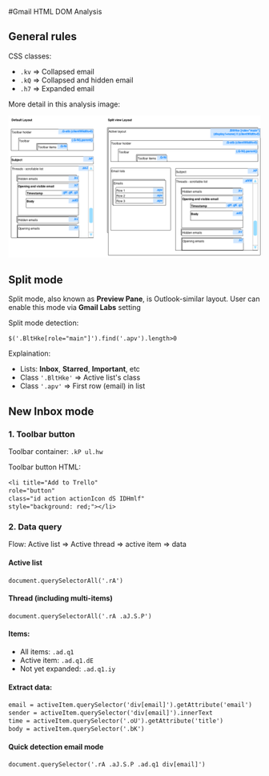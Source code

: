#Gmail HTML DOM Analysis

## General rules

CSS classes:

  * `.kv` => Collapsed email
  * `.kQ` => Collapsed and hidden email
  * `.h7` => Expanded email

More detail in this analysis image:

![DOM](images/gmail_dom.png)

## Split mode 
Split mode, also known as **Preview Pane**, is Outlook-similar layout. User can enable this mode via **Gmail Labs** setting

Split mode detection:

    $('.BltHke[role="main"]').find('.apv').length>0
    
Explaination:

+ Lists: **Inbox**, **Starred**, **Important**, etc
+ Class `'.BltHke'` => Active list's class
+ Class `'.apv'` => First row (email) in list



## New Inbox mode

### 1. Toolbar button

Toolbar container: `.kP ul.hw`

Toolbar button HTML:

	<li title="Add to Trello" 
	role="button" 
	class="id action actionIcon dS IDHmlf" 
	style="background: red;"></li>

### 2. Data query

Flow: Active list => Active thread => active item => data

#### Active list

	document.querySelectorAll('.rA')

#### Thread (including multi-items)

	document.querySelectorAll('.rA .aJ.S.P')

#### Items:

- All items: `.ad.q1`
- Active item: `.ad.q1.dE`
- Not yet expanded: `.ad.q1.iy`

#### Extract data:

	email = activeItem.querySelector('div[email]').getAttribute('email')
	sender = activeItem.querySelector('div[email]').innerText
	time = activeItem.querySelector('.oU').getAttribute('title')
	body = activeItem.querySelector('.bK')


#### Quick detection email mode

	document.querySelector('.rA .aJ.S.P .ad.q1 div[email]')